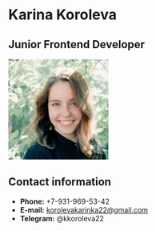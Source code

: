 # Karina Koroleva

## Junior Frontend Developer

![My photo](/img/avatar.jpg)

## Contact information 

* __Phone:__ +7-931-969-53-42
* __E-mail:__ korolevakarinka22@gmail.com
* __Telegram:__ @kkoroleva22